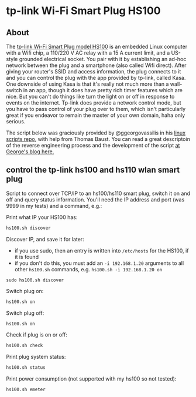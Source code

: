 tp-link Wi-Fi Smart Plug HS100
============

## About

The [tp-link Wi-Fi Smart Plug model HS100](http://www.tp-link.us/products/details/HS100.html) is an embedded Linux computer with a Wifi chip, a 110/220 V AC relay with a 15 A current limit, and a US-style grounded electrical socket. You pair with it by establishing an ad-hoc network between the plug and a smartphone (also called Wifi direct). After giving your router's SSID and access information, the plug connects to it and you can control the plug with the app provided by tp-link, called Kasa. One downside of using Kasa is that it's really not much more than a wall-switch in an app, though it does have pretty rich timer features which are nice. But you can't do things like turn the light on or off in response to events on the internet. Tp-link does provide a network control mode, but you have to pass control of your plug over to them, which isn't particularly great if you endeavor to remain the master of your own domain, haha only serious.

The script below was graciously provided by @ggeorgovassilis in his [linux scripts repo](https://github.com/ggeorgovassilis/linuxscripts), with help from Thomas Baust. You can read a great descriptoin of the reverse engineering process and the development of the script [at George's blog here.](https://georgovassilis.blogspot.com/2016/05/controlling-tp-link-hs100-wi-fi-smart.html)

## control the tp-link hs100 and hs110 wlan smart plug

Script to connect over TCP/IP to an hs100/hs110 smart plug, switch it on and off and query status information. You'll need the IP address and port (was 9999 in my tests) and a command, e.g.:

Print what IP your HS100 has:
```sh
hs100.sh discover
```

Discover IP, and save it for later:
* if you use sudo, then an entry is written into `/etc/hosts` for the HS100, if it is found
* if you don't do this, you must add an `-i 192.168.1.20` arguments to all other `hs100.sh` commands, e.g. `hs100.sh -i 192.168.1.20 on`
```
sudo hs100.sh discover
```

Switch plug on:
```sh
hs100.sh on
```

Switch plug off:
```sh
hs100.sh on
```

Check if plug is on or off:
```sh
hs100.sh check
```

Print plug system status:
```sh
hs100.sh status
```

Print power consumption (not supported with my hs100 so not tested):
```sh
hs100.sh emeter
```
